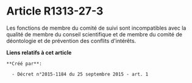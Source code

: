 # Article R1313-27-3

Les fonctions de membre du comité de suivi sont incompatibles avec la qualité de membre du conseil scientifique et de membre
du comité de déontologie et de prévention des conflits d'intérêts.

**Liens relatifs à cet article**

	**Créé par**:

	  - Décret n°2015-1184 du 25 septembre 2015 - art. 1
